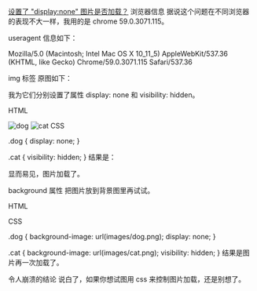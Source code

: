 [设置了 "display:none" 图片是否加载？](https://codepen.io/jiangbo0216/pen/WNvpJOy?editors=1111)
浏览器信息
据说这个问题在不同浏览器的表现不大一样，我用的是 chrome 59.0.3071.115。

useragent 信息如下：

Mozilla/5.0 (Macintosh; Intel Mac OS X 10_11_5) AppleWebKit/537.36 (KHTML, like Gecko) Chrome/59.0.3071.115 Safari/537.36

img 标签
原图如下：


我为它们分别设置了属性 display: none 和 visibility: hidden。

HTML

<img class="dog" src="images/dog.png" alt="dog">
<img class="cat" src="images/cat.png" alt="cat">
CSS

.dog {
  display: none;
}

.cat {
  visibility: hidden;
}
结果是：


显而易见，图片加载了。

background 属性
把图片放到背景图里再试试。

HTML

<div class="dog"></div>
<div class="cat"></div>
CSS

.dog {
  background-image: url(images/dog.png);
  display: none;
}

.cat {
  background-image: url(images/cat.png);
  visibility: hidden;
}
结果是图片再一次加载了。


令人崩溃的结论
说白了，如果你想试图用 css 来控制图片加载，还是别想了。